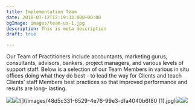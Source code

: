 ```yaml
---
title: Implementation Team
date: 2018-07-12T12:19:33.000+00:00
bgImage: images/team-us-1.jpg
description: This is meta description
draft: true

---
```

Our Team of Practitioners include accountants, marketing gurus, consultants, advisors, bankers, project managers, and various levels of support staff. Below is a selection of our Team Members in various in situ offices doing what they do best - to lead the way for Clients and teach Clients’ staff Members best practices so that improved performance and results  are long- lasting.

![](/images/2cdf572f-91d7-4c17-8b66-4a1a3826de38.jpg)![](/images/99639f02-0786-4b5e-87a8-cf0fbad91e7b.jpg)![](/images/48d5c331-6529-4e76-99e3-dfa4040b6f80 (1).jpg)![](/images/41339e64-df4c-4803-b2e0-56d716f5b34d.jpg)![](/images/f596459b-01ad-4b74-b6ec-739e3c3082f1.jpg)